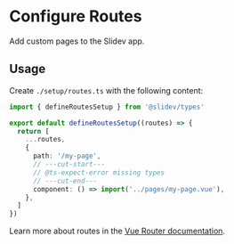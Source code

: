 # Configure Routes

<Environment type="client" />

Add custom pages to the Slidev app.

## Usage

Create `./setup/routes.ts` with the following content:

```ts twoslash [./setup/routes.ts]
import { defineRoutesSetup } from '@slidev/types'

export default defineRoutesSetup((routes) => {
  return [
    ...routes,
    {
      path: '/my-page',
      // ---cut-start---
      // @ts-expect-error missing types
      // ---cut-end---
      component: () => import('../pages/my-page.vue'),
    },
  ]
})
```

Learn more about routes in the [Vue Router documentation](https://router.vuejs.org/).
